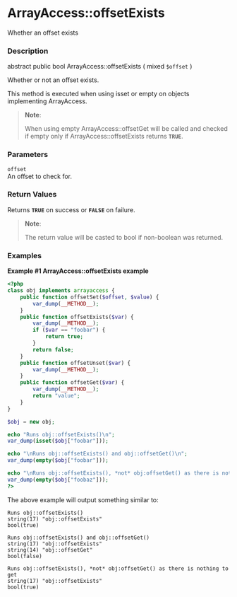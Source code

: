 ArrayAccess::offsetExists
=========================

Whether an offset exists

### Description

<span class="modifier">abstract</span> <span
class="modifier">public</span> <span class="type">bool</span> <span
class="methodname">ArrayAccess::offsetExists</span> ( <span
class="methodparam"><span class="type">mixed</span> `$offset`</span> )

Whether or not an offset exists.

This method is executed when using <span class="function">isset</span>
or <span class="function">empty</span> on objects implementing <span
class="classname">ArrayAccess</span>.

> **Note**:
>
> When using <span class="function">empty</span> <span
> class="function">ArrayAccess::offsetGet</span> will be called and
> checked if empty only if <span
> class="function">ArrayAccess::offsetExists</span> returns **`TRUE`**.

### Parameters

`offset`  
An offset to check for.

### Return Values

Returns **`TRUE`** on success or **`FALSE`** on failure.

> **Note**:
>
> The return value will be casted to <span class="type">bool</span> if
> non-boolean was returned.

### Examples

**Example \#1 <span class="function">ArrayAccess::offsetExists</span>
example**

``` php
<?php
class obj implements arrayaccess {
    public function offsetSet($offset, $value) {
        var_dump(__METHOD__);
    }
    public function offsetExists($var) {
        var_dump(__METHOD__);
        if ($var == "foobar") {
            return true;
        }
        return false;
    }
    public function offsetUnset($var) {
        var_dump(__METHOD__);
    }
    public function offsetGet($var) {
        var_dump(__METHOD__);
        return "value";
    }
}

$obj = new obj;

echo "Runs obj::offsetExists()\n";
var_dump(isset($obj["foobar"]));

echo "\nRuns obj::offsetExists() and obj::offsetGet()\n";
var_dump(empty($obj["foobar"]));

echo "\nRuns obj::offsetExists(), *not* obj:offsetGet() as there is nothing to get\n";
var_dump(empty($obj["foobaz"]));
?>
```

The above example will output something similar to:

    Runs obj::offsetExists()
    string(17) "obj::offsetExists"
    bool(true)

    Runs obj::offsetExists() and obj::offsetGet()
    string(17) "obj::offsetExists"
    string(14) "obj::offsetGet"
    bool(false)

    Runs obj::offsetExists(), *not* obj:offsetGet() as there is nothing to get
    string(17) "obj::offsetExists"
    bool(true)
